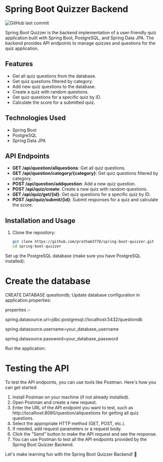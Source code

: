 # Spring Boot Quizzer Backend

![GitHub last commit](https://img.shields.io/github/last-commit/pratham3778/spring-boot-quizzer)

Spring Boot Quizzer is the backend implementation of a user-friendly quiz application built with Spring Boot, PostgreSQL, and Spring Data JPA. The backend provides API endpoints to manage quizzes and questions for the quiz application.

## Features

- Get all quiz questions from the database.
- Get quiz questions filtered by category.
- Add new quiz questions to the database.
- Create a quiz with random questions.
- Get quiz questions for a specific quiz by ID.
- Calculate the score for a submitted quiz.

## Technologies Used

- Spring Boot
- PostgreSQL
- Spring Data JPA

## API Endpoints

- **GET /api/question/allquestions**: Get all quiz questions.
- **GET /api/question/category/{category}**: Get quiz questions filtered by category.
- **POST /api/question/addquestion**: Add a new quiz question.
- **POST /api/quiz/create**: Create a new quiz with random questions.
- **GET /api/quiz/get/{id}**: Get quiz questions for a specific quiz by ID.
- **POST /api/quiz/submit/{id}**: Submit responses for a quiz and calculate the score.

## Installation and Usage

1. Clone the repository:

   ```bash
   git clone https://github.com/pratham3778/spring-boot-quizzer.git
   cd spring-boot-quizzer
Set up the PostgreSQL database (make sure you have PostgreSQL installed):

# Create the database
CREATE DATABASE questiondb;
Update database configuration in application.properties:

properties :-

spring.datasource.url=jdbc:postgresql://localhost:5432/questiondb

spring.datasource.username=your_database_username

spring.datasource.password=your_database_password

Run the application:

# Testing the API
To test the API endpoints, you can use tools like Postman. Here's how you can get started:

1. Install Postman on your machine (if not already installed).
2. Open Postman and create a new request.
3. Enter the URL of the API endpoint you want to test, such as http://localhost:8080/question/allquestions for getting all quiz questions.
4. Select the appropriate HTTP method (GET, POST, etc.).
5. If needed, add request parameters or a request body.
6. Click the "Send" button to make the API request and see the response.
7. You can use Postman to test all the API endpoints provided by the Spring Boot Quizzer Backend.

Let's make learning fun with the Spring Boot Quizzer Backend! 🚀
